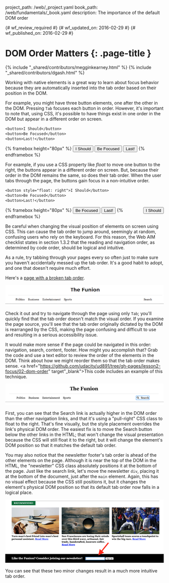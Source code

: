 project_path: /web/_project.yaml
book_path: /web/fundamentals/_book.yaml
description: The importance of the default DOM order

{# wf_review_required #}
{# wf_updated_on: 2016-02-29 #}
{# wf_published_on: 2016-02-29 #}

# DOM Order Matters {: .page-title }

{% include "_shared/contributors/megginkearney.html" %}
{% include "_shared/contributors/dgash.html" %}



Working with native elements is a great way to learn about focus behavior because they are automatically inserted into the tab order based on their position in the DOM.

For example, you might have three button elements, one after the other in the DOM. Pressing `Tab` focuses each button in order. However, it's important to note that, using CSS, it's possible to have things exist in one order in the DOM but appear in a different order on screen.

    <button>I Should</button>
    <button>Be Focused</button>
    <button>Last!</button>

{% framebox height="80px" %}
<button>I Should</button>
<button>Be Focused</button>
<button>Last!</button>
{% endframebox %}

For example, if you use a CSS property like *float* to move one button to the right, the buttons appear in a different order on screen. But, because their order in the DOM remains the same, so does their tab order. When the user tabs through the page, the buttons gain focus in a non-intuitive order.

    <button style="float: right">I Should</button>
    <button>Be Focused</button>
    <button>Last!</button>

{% framebox height="80px" %}
<button style="float: right;">I Should</button>
<button>Be Focused</button>
<button>Last!</button>
{% endframebox %}

Be careful when changing the visual position of elements on screen using CSS. This can cause the tab order to jump around, seemingly at random, confusing users who rely on the keyboard. For this reason, the Web AIM checklist states in section 1.3.2 that the reading and navigation order, as determined by code order, should be logical and intuitive.

As a rule, try tabbing through your pages every so often just to make sure you haven't accidentally messed up the tab order. It's a good habit to adopt, and one that doesn't require much effort.

Here's a <a href="http://udacity.github.io/ud891/lesson2-focus/02-dom-order/" target="_blank">page with a broken tab order</a>.

![The Funion navigation links](imgs/navlinks.png)

Check it out and try to navigate through the page using only `Tab`; you'll quickly find that the tab order doesn't match the visual order. If you examine the page source, you'll see that the tab order originally dictated by the DOM is rearranged by the CSS, making the page confusing and difficult to use and resulting in a serious accessibility issue.

It would make more sense if the page could be navigated in this order: navigation, search, content, footer. How might you accomplish that? Grab the code and use a text editor to review the order of the elements in the DOM. Think about how we might reorder them so that the tab order makes sense. <a href="https://github.com/udacity/ud891/tree/gh-pages/lesson2-focus/02-dom-order" target"_blank">This code</a> includes an example of this technique.

![The Funion search button original position](imgs/search-button.png)

First, you can see that the Search link is actually higher in the DOM order than the other navigation links, and that it's using a "pull-right" CSS class to float to the right. That's fine visually, but the style placement overrides the link's physical DOM order. The easiest fix is to move the Search button below the other links in the HTML; that won't change the visual presentation because the CSS will still float it to the right, but it will change the element's DOM position so that it matches the default tab order.

You may also notice that the newsletter footer's tab order is ahead of the other elements on the page. Although it is near the top of the DOM in the HTML, the "newsletter" CSS class absolutely positions it at the bottom of the page. Just like the search link, let's move the newsletter `div`, placing it at the bottom of the document, just after the `main` element. Again, this has no visual effect because the CSS still positions it, but it changes the element's physical DOM position so that its default tab order now falls in a logical place.

![The Funion search button more logical position](imgs/logical-place.png)

You can see that these two minor changes result in a much more intuitive tab order.

